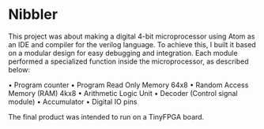 # Nibbler
This project was about making a digital 4-bit microprocessor using Atom as an IDE and compiler for the verilog language.
To achieve this, I built it based on a modular design for easy debugging and integration.
Each module performed a specialized function inside the microprocessor, as described below:

•	Program counter 
•	Program Read Only Memory 64x8
•	Random Access Memory (RAM) 4kx8
•	Arithmetic Logic Unit
•	Decoder (Control signal module)
•	Accumulator
•	Digital IO pins

The final product was intended to run on a TinyFPGA board.
